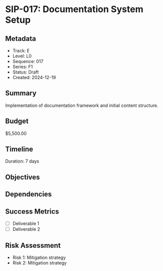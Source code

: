 # SIP-017: Documentation System Setup

## Metadata
- Track: E
- Level: L0
- Sequence: 017
- Series: F1
- Status: Draft
- Created: 2024-12-19

## Summary
Implementation of documentation framework and initial content structure.

## Budget
$5,500.00

## Timeline
Duration: 7 days

## Objectives

## Dependencies

## Success Metrics
- [ ] Deliverable 1
- [ ] Deliverable 2

## Risk Assessment
- Risk 1: Mitigation strategy
- Risk 2: Mitigation strategy